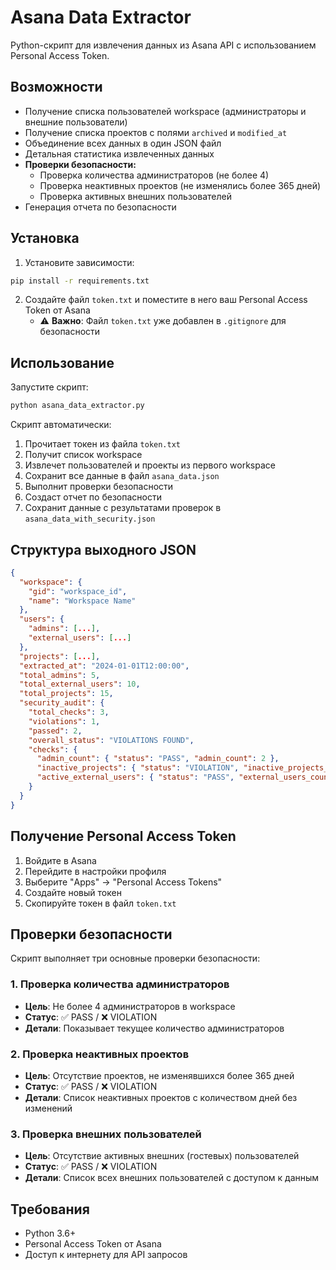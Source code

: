 # Asana Data Extractor

Python-скрипт для извлечения данных из Asana API с использованием Personal Access Token.

## Возможности

- Получение списка пользователей workspace (администраторы и внешние пользователи)
- Получение списка проектов с полями `archived` и `modified_at`
- Объединение всех данных в один JSON файл
- Детальная статистика извлеченных данных
- **Проверки безопасности:**
  - Проверка количества администраторов (не более 4)
  - Проверка неактивных проектов (не изменялись более 365 дней)
  - Проверка активных внешних пользователей
- Генерация отчета по безопасности

## Установка

1. Установите зависимости:
```bash
pip install -r requirements.txt
```

2. Создайте файл `token.txt` и поместите в него ваш Personal Access Token от Asana
   - ⚠️ **Важно**: Файл `token.txt` уже добавлен в `.gitignore` для безопасности

## Использование

Запустите скрипт:
```bash
python asana_data_extractor.py
```

Скрипт автоматически:
1. Прочитает токен из файла `token.txt`
2. Получит список workspace
3. Извлечет пользователей и проекты из первого workspace
4. Сохранит все данные в файл `asana_data.json`
5. Выполнит проверки безопасности
6. Создаст отчет по безопасности
7. Сохранит данные с результатами проверок в `asana_data_with_security.json`

## Структура выходного JSON

```json
{
  "workspace": {
    "gid": "workspace_id",
    "name": "Workspace Name"
  },
  "users": {
    "admins": [...],
    "external_users": [...]
  },
  "projects": [...],
  "extracted_at": "2024-01-01T12:00:00",
  "total_admins": 5,
  "total_external_users": 10,
  "total_projects": 15,
  "security_audit": {
    "total_checks": 3,
    "violations": 1,
    "passed": 2,
    "overall_status": "VIOLATIONS FOUND",
    "checks": {
      "admin_count": { "status": "PASS", "admin_count": 2 },
      "inactive_projects": { "status": "VIOLATION", "inactive_projects_count": 3 },
      "active_external_users": { "status": "PASS", "external_users_count": 0 }
    }
  }
}
```

## Получение Personal Access Token

1. Войдите в Asana
2. Перейдите в настройки профиля
3. Выберите "Apps" → "Personal Access Tokens"
4. Создайте новый токен
5. Скопируйте токен в файл `token.txt`

## Проверки безопасности

Скрипт выполняет три основные проверки безопасности:

### 1. Проверка количества администраторов
- **Цель**: Не более 4 администраторов в workspace
- **Статус**: ✅ PASS / ❌ VIOLATION
- **Детали**: Показывает текущее количество администраторов

### 2. Проверка неактивных проектов
- **Цель**: Отсутствие проектов, не изменявшихся более 365 дней
- **Статус**: ✅ PASS / ❌ VIOLATION
- **Детали**: Список неактивных проектов с количеством дней без изменений

### 3. Проверка внешних пользователей
- **Цель**: Отсутствие активных внешних (гостевых) пользователей
- **Статус**: ✅ PASS / ❌ VIOLATION
- **Детали**: Список всех внешних пользователей с доступом к данным

## Требования

- Python 3.6+
- Personal Access Token от Asana
- Доступ к интернету для API запросов
